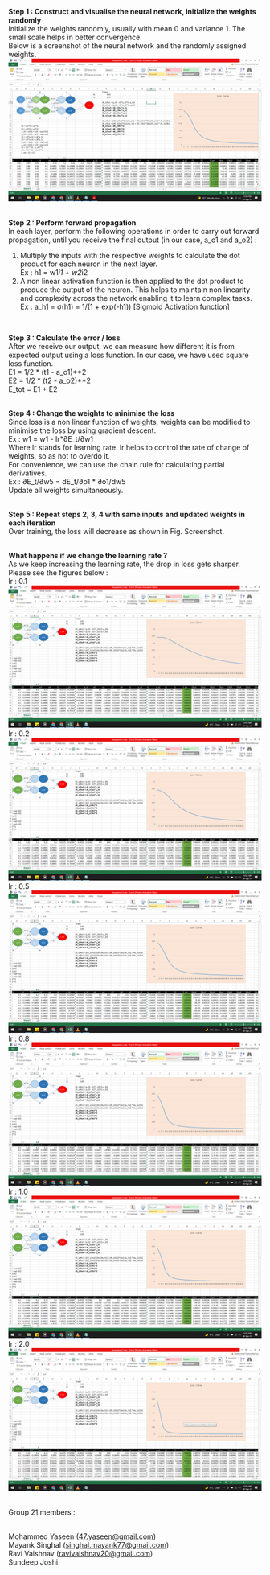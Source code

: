 **Step 1 : Construct and visualise the neural network, initialize the weights randomly** <br />
Initialize the weights randomly, usually with mean 0 and variance 1. The small scale helps in better convergence.<br />
Below is a screenshot of the neural network and the randomly assigned weights.<br />
![Screenshot](./Screenshot.png)
<br /> <br />

**Step 2 : Perform forward propagation** <br />
In each layer, perform the following operations in order to carry out forward propagation, until you receive the final output (in our case, a_o1 and a_o2) : <br />
1. Multiply the inputs with the respective weights to calculate the dot product for each neuron in the next layer. <br />
   Ex : h1 = w1*i1 + w2*i2 <br />
2. A non linear activation function is then applied to the dot product to produce the output of the neuron. This helps to maintain non linearity and complexity across the network enabling it to learn complex tasks. <br />
   Ex : a_h1 = σ(h1) = 1/(1 + exp(-h1)) [Sigmoid Activation function]<br />
<br />

**Step 3 : Calculate the error / loss** <br />
After we receive our output, we can measure how different it is from expected output using a loss function. In our case, we have used square loss function.<br />
   E1 = 1/2 * (t1 - a_o1)**2 <br />
   E2 = 1/2 * (t2 - a_o2)**2 <br />
   E_tot = E1 + E2 <br />
<br />

**Step 4 : Change the weights to minimise the loss** <br />
Since loss is a non linear function of weights, weights can be modified to minimise the loss by using gradient descent.<br />
   Ex : w1 = w1 - lr*∂E_t/∂w1 <br />
Where lr stands for learning rate. lr helps to control the rate of change of weights, so as not to overdo it. <br />
For convenience, we can use the chain rule for calculating partial derivatives. <br />
   Ex : ∂E_t/∂w5 = dE_t/∂o1 * ∂o1/dw5 <br />
Update all weights simultaneously. <br />
<br />

**Step 5 : Repeat steps 2, 3, 4 with same inputs and updated weights in each iteration** <br />
Over training, the loss will decrease as shown in Fig. Screenshot. <br />
<br />

**What happens if we change the learning rate ?** <br />
As we keep increasing the learning rate, the drop in loss gets sharper. Please see the figures below : <br />
lr : 0.1 <br />
![lr = 0.1](./lr_0.1.png) <br />
lr : 0.2 <br />
![lr = 0.2](./lr_0.2.png) <br />
lr : 0.5 <br />
![lr = 0.5](./lr_0.5.png) <br />
lr : 0.8 <br />
![lr = 0.8](./lr_0.8.png) <br />
lr : 1.0 <br />
![lr = 1.0](./lr_1.0.png) <br />
lr : 2.0 <br />
![lr = 2.0](./lr_2.0.png) <br />
<br />

Group 21 members : <br /><br />

Mohammed Yaseen (47.yaseen@gmail.com)<br />
Mayank Singhal (singhal.mayank77@gmail.com)<br />
Ravi Vaishnav (ravivaishnav20@gmail.com)<br />
Sundeep Joshi<br />



